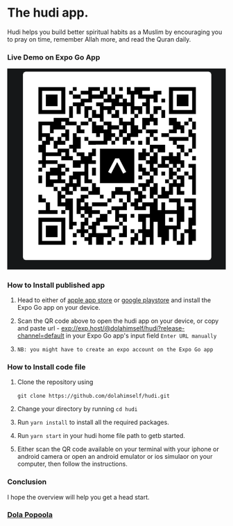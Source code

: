 # The hudi app. 
Hudi helps you build better spiritual habits as a Muslim by encouraging you to pray on time, remember Allah more, and read the Quran daily. 

### Live Demo on Expo Go App
![IMAGE ALT TEXT HERE](https://raw.githubusercontent.com/dolahimself/hudi/main/assets/images/hudi.png)

### **How to Install published app**

1.  Head to either of [apple app store](https://apps.apple.com/us/app/expo-go/id982107779) or [google playstore](https://play.google.com/store/apps/details?id=host.exp.exponent&hl=en&gl=US) and install the Expo Go app on your device.

2.  Scan the QR code above to open the hudi app on your device, or copy and paste url - [exp://exp.host/@dolahimself/hudi?release-channel=default](https://raw.githubusercontent.com/dolahimself/hudi/main/assets/images/hudi.png) in your Expo Go app's input field `Enter URL manually`

3.  `NB: you might have to create an expo account on the Expo Go app`


### **How to Install code file**

1.  Clone the repository using

    `git clone https://github.com/dolahimself/hudi.git`

2. Change your directory by running `cd hudi`

3. Run `yarn install` to install all the required packages.

4. Run `yarn start` in your hudi home file path to getb started.
   
5. Either scan the QR code available on your terminal with your iphone or android camera or open an android emulator or ios simulaor on your computer, then follow the instructions.


### Conclusion

I hope the overview will help you get a head start.

### [Dola Popoola](https://github.com/dolahimself)

